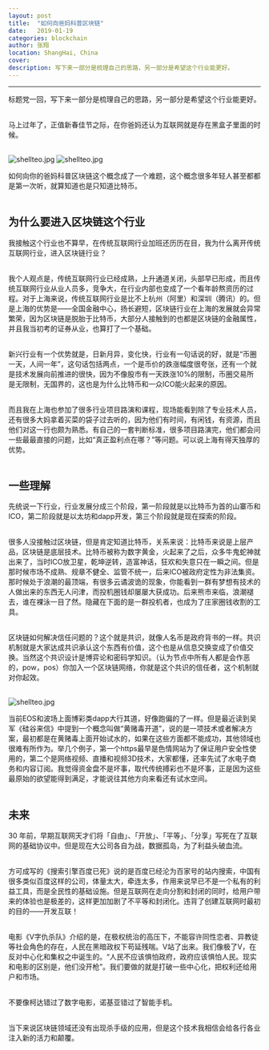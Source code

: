 ```yaml
---
layout: post
title:  "如何向爸妈科普区块链"
date:   2019-01-19
categories: blockchain
author: 张翔
location: ShangHai, China
cover: 
description: 写下来一部分是梳理自己的思路，另一部分是希望这个行业能更好。
---
```

---
标题党一回，写下来一部分是梳理自己的思路，另一部分是希望这个行业能更好。<br><br>

马上过年了，正值新春佳节之际，在你爸妈还认为互联网就是存在黑盒子里面的时候。<br><br>

![shellteo.jpg](https://myblog-images1.oss-cn-beijing.aliyuncs.com/blockchain/Image.png)
![shellteo.jpg](https://myblog-images1.oss-cn-beijing.aliyuncs.com/blockchain/Image2.png)


如何向你的爸妈科普区块链这个概念成了一个难题，这个概念很多年轻人甚至都都是第一次听，就算知道也是只知道比特币。<br><br>

## 为什么要进入区块链这个行业

我接触这个行业也不算早，在传统互联网行业加班还历历在目，我为什么离开传统互联网行业，进入区块链行业？<br><br>

我个人观点是，传统互联网行业已经成熟，上升通道关闭，头部早已形成，而且传统互联网行业从业人员多，竞争大，在行业内部也变成了一个看年龄熬资历的过程。对于上海来说，传统互联网行业是比不上杭州（阿里）和深圳（腾讯）的。但是上海的优势是——全国金融中心，扬长避短，区块链行业在上海的发展就会异常繁荣，因为区块链是脱胎于比特币，大部分人接触到的也都是区块链的金融属性，并且我当初考的证券从业，也算打了一个基础。<br><br>

新兴行业有一个优势就是，日新月异，变化快，行业有一句话说的好，就是“币圈一天，人间一年”，这句话包括两点，一个是币价的跌涨幅度很夸张，还有一个就是技术发展向前推进的很快，因为不像股市有一天跌涨10%的限制，币圈交易所是无限制，无国界的，这也是为什么比特币和一众ICO能火起来的原因。<br><br>

而且我在上海也参加了很多行业项目路演和课程，现场能看到除了专业技术人员，还有很多大妈拿着买菜的袋子过去听的，因为他们有时间，有闲钱，有资源，而且他们对这一行也颇为熟悉。有自己的一套判断标准，很多项目路演完，他们都会问一些最最直接的问题，比如“真正盈利点在哪？”等问题。可以说上海有得天独厚的优势。<br><br>


## 一些理解

先统说一下行业，行业发展分成三个阶段，第一阶段就是以比特币为首的山寨币和ICO，第二阶段就是以太坊和dapp开发，第三个阶段就是现在探索的阶段。<br><br>

很多人没接触过区块链，但是肯定知道比特币，关系来说：比特币来说是上层产品，区块链是底层技术。比特币被称为数字黄金，火起来了之后，众多牛鬼蛇神就出来了，当时ICO放卫星，乾坤逆转，造富神话，狂欢和失意只在一瞬之间。但是那时候市场不成熟、规章不健全、监管不统一，后来ICO被政府定性为非法集资。那时候处于浪潮的最顶端，有很多云谲波诡的现象，你能看到一群有梦想有技术的人做出来的东西无人问津，而投机圈钱却屡屡大获成功。后来熊市来临，浪潮褪去，谁在裸泳一目了然。隐藏在下面的是一群投机者，也成为了庄家圈钱收割的工具。<br><br>

区块链如何解决信任问题的？这个就是共识，就像人名币是政府背书的一样。共识机制就是大家达成共识承认这个东西有价值，这个也是从信息交换变成了价值交换。当然这个共识设计是博弈论和密码学知识。（认为节点中所有人都是会作恶的，pow，pos）你加入一个区块链网络，你就是这个共识的信任者，这个机制就对你起效。<br><br>


![shellteo.jpg](https://myblog-images1.oss-cn-beijing.aliyuncs.com/blockchain/Image3.png)

当前EOS和波场上面博彩类dapp大行其道，好像跑偏的了一样。但是最近读到吴军《硅谷来信》中提到一个概念叫做“黄赌毒开道”，说的是一项技术或者解决方案，最初都是在黄赌毒上面开始试水的，如果在这些方面都不能成功，其他领域也很难有所作为。举几个例子，第一个https最早是色情网站为了保证用户安全性使用的，第二个是网络视频、直播和视频3D技术，大家都懂，还率先试了水电子商务和内容订阅。我觉得资金盘不是坏事，取代传统搏彩也不是坏事，正是因为这些最原始的欲望能得到满足，才能说往其他方向来看还有试水空间。<br><br>

## 未来
30 年前，早期互联网天才们将「自由」、「开放」、「平等」、「分享」写死在了互联网的基础协议中。但是现在大公司各自为战，数据孤岛，为了利益头破血流。<br><br>

方可成写的《搜索引擎百度已死》说的是百度已经沦为百家号的站内搜索，中国有很多类似百度这样的公司，体量太大，牵连太多，作用来说早已不是一个私有的利益工具，而是全民性的基础设施。但是互联网在走向分割和封闭的同时，给用户带来的体验也是极差的，这样更加加剧了不平等和封闭化。违背了创建互联网时最初的目的——开发互联！<br><br>

电影《V字仇杀队》介绍的是，在极权统治的高压下，不能容许同性恋者、异教徒等社会角色的存在，人民在黑暗政权下苟延残喘。V站了出来。我们像极了V，在反对中心化和集权之中诞生的。“人民不应该惧怕政府，政府应该惧怕人民。现实和电影的区别是，他们没开枪”。我们要做的就是打破一些中心化，把权利还给用户和市场。<br><br>

不要像柯达错过了数字电影，诺基亚错过了智能手机。<br><br>

当下来说区块链领域还没有出现杀手级的应用，但是这个技术我相信会给各行各业注入新的活力和颠覆。<br><br>